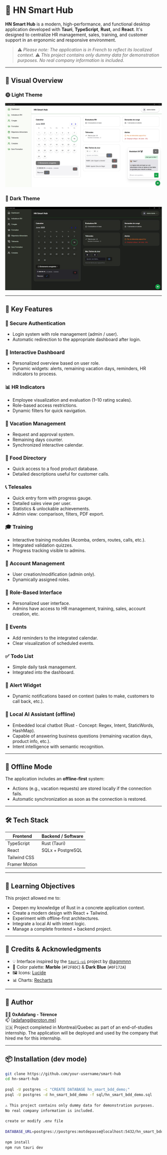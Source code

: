 # 🧠 HN Smart Hub

**HN Smart Hub** is a modern, high-performance, and functional desktop application developed with **Tauri**, **TypeScript**, **Rust**, and **React**. It's designed to centralize HR management, sales, training, and customer support in an ergonomic and responsive environment.

> ⚠️ *Please note: The application is in French to reflect its localized context.*
> ⚠️ *This project contains only dummy data for demonstration purposes.
No real company information is included.*

---

## 🎨 Visual Overview

### 🌞 Light Theme
![Dashboard Light](./images/1.jpg)

### 🌙 Dark Theme
![Dashboard Dark](./images/2.jpg)

---

## 🚀 Key Features

### 🔐 Secure Authentication
- Login system with role management (admin / user).
- Automatic redirection to the appropriate dashboard after login.

### 🧭 Interactive Dashboard
- Personalized overview based on user role.
- Dynamic widgets: alerts, remaining vacation days, reminders, HR indicators to process.

### 📊 HR Indicators
- Employee visualization and evaluation (1–10 rating scales).
- Role-based access restrictions.
- Dynamic filters for quick navigation.

### 🌴 Vacation Management
- Request and approval system.
- Remaining days counter.
- Synchronized interactive calendar.

### 🥦 Food Directory
- Quick access to a food product database.
- Detailed descriptions useful for customer calls.

### 📞 Telesales
- Quick entry form with progress gauge.
- Detailed sales view per user.
- Statistics & unlockable achievements.
- Admin view: comparison, filters, PDF export.

### 🎓 Training
- Interactive training modules (Acomba, orders, routes, calls, etc.).
- Integrated validation quizzes.
- Progress tracking visible to admins.

### 👤 Account Management
- User creation/modification (admin only).
- Dynamically assigned roles.

### 👥 Role-Based Interface
- Personalized user interface.
- Admins have access to HR management, training, sales, account creation, etc.

### 📆 Events
- Add reminders to the integrated calendar.
- Clear visualization of scheduled events.

### ✅ Todo List
- Simple daily task management.
- Integrated into the dashboard.

### 🚨 Alert Widget
- Dynamic notifications based on context (sales to make, customers to call back, etc.).

### 🤖 Local AI Assistant (offline)
- Embedded local chatbot (Rust - Concept: Regex, Intent, StaticWords, HashMap).
- Capable of answering business questions (remaining vacation days, product info, etc.).
- Intent intelligence with semantic recognition.

---

## 🔌 Offline Mode

The application includes an **offline-first** system:
- Actions (e.g., vacation requests) are stored locally if the connection fails.
- Automatic synchronization as soon as the connection is restored.

---

## 🛠️ Tech Stack

| Frontend          | Backend / Software  |
|-------------------|---------------------|
| TypeScript        | Rust (Tauri)        |
| React             | SQLx + PostgreSQL   |
| Tailwind CSS      |                     |
| Framer Motion     |                     |

---

## 🧠 Learning Objectives

This project allowed me to:

- Deepen my knowledge of Rust in a concrete application context.
- Create a modern design with React + Tailwind.
- Experiment with offline-first architectures.
- Integrate a local AI with intent logic.
- Manage a complete frontend + backend project.

---

## 📸 Credits & Acknowledgments

- 💡 Interface inspired by the [`tauri-ui`](https://github.com/agmmnn) project by [@agmmnn](https://github.com/agmmnn)
- 🎨 Color palette: **Marble** (`#F2F8DC`) & **Dark Blue** (`#0F172A`)
- 🖼 Icons: [Lucide](https://lucide.dev/)
- 📊 Charts: [Recharts](https://recharts.org/)

---

## 💼 Author

👨‍💻 **0xAdafang - Térence**  
📫 [adafang@proton.me]  
🇨🇦 Project completed in Montreal/Quebec as part of an end-of-studies internship. The application will be deployed and used by the company that hired me for this internship.

---

## 📦 Installation (dev mode)

```bash
git clone https://github.com/your-username/smart-hub
cd hn-smart-hub

psql -U postgres -c "CREATE DATABASE hn_smart_bdd_demo;"
psql -U postgres -d hn_smart_bdd_demo -f sql/hn_smart_bdd_demo.sql

⚠️ This project contains only dummy data for demonstration purposes.
No real company information is included.

create or modify .env file

DATABASE_URL=postgres://postgres:motdepasse@localhost:5432/hn_smart_bdd_demo (example)

npm install
npm run tauri dev

```
